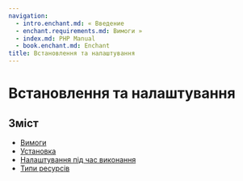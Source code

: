 ```yaml
---
navigation:
  - intro.enchant.md: « Введение
  - enchant.requirements.md: Вимоги »
  - index.md: PHP Manual
  - book.enchant.md: Enchant
title: Встановлення та налаштування
---
```

# Встановлення та налаштування

## Зміст

-   [Вимоги](enchant.requirements.md)
-   [Установка](enchant.installation.md)
-   [Налаштування під час виконання](enchant.configuration.md)
-   [Типи ресурсів](enchant.resources.md)
